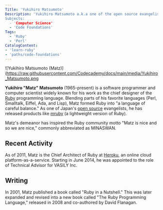 ```yaml
---
Title: 'Yukihiro Matsumoto'
Description: 'Yukihiro Matsumoto a.k.a one of the open source evangelists of Japan, is a Japanese Software Programmer and Computer Scientist widely known for his work as the chief designer of Ruby. Matz blended parts of his favorite languages (Perl, Smalltalk, Eiffel, Ada, and Lisp) to form Ruby, a language of careful balance. 
Subjects:
  - 'Computer Science'
  - 'Code Foundations'
Tags:
  - 'Ruby'
  - 'Perl'
CatalogContent:
- 'learn-ruby'
- 'paths/code-foundations'
---
```


![Yukihiro Matsumoto (Matz)](https://raw.githubusercontent.com/Codecademy/docs/main/media/Yukihiro_Matsumoto.png

**Yukihiro "Matz" Matsumoto** (1965-present) is a software programmer and computer scientist widely known for his work as the chief designer of the [Ruby](https://www.codecademy.com/resources/docs/ruby) programming language. Blending parts of his favorite languages (Perl, Smalltalk, Eiffel, Ada, and Lisp), Matz formed Ruby into "a language of careful balance." As one of Japan's [open source](https://www.codecademy.com/resources/docs/open-source) evangelists, he has released products like [mruby](https://github.com/mruby/mruby) (a lightweight version of Ruby).

Matz's demeanor has inspired the Ruby community motto "Matz is nice and so we are nice," commonly abbreviated as MINASWAN.

## Recent Activity

As of 2011, Matz is the Chief Architect of Ruby at [Heroku](https://www.heroku.com/), an online cloud platform-as-a-service. Starting in June 2014, he was appointed to the role of Technical Advisor for VASILY Inc.

## Writing

In 2001, Matz published a book called "Ruby in a Nutshell." This was later expanded and revised into a new book called "The Ruby Programming Language," released in 2008 and co-authored by David Flanagan.